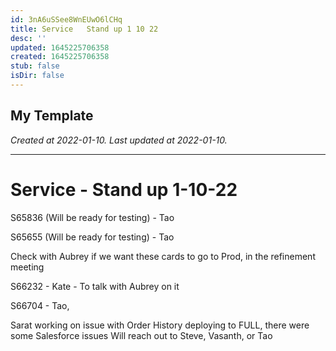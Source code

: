 ```yaml
---
id: 3nA6uSSee8WnEUwO6lCHq
title: Service   Stand up 1 10 22
desc: ''
updated: 1645225706358
created: 1645225706358
stub: false
isDir: false
---
```

My Template
---

_Created at 2022-01-10._
_Last updated at 2022-01-10._




---

# Service - Stand up 1-10-22


S65836 (Will be ready for testing)
\- Tao

S65655 (Will be ready for testing)
\- Tao

Check with Aubrey if we want these cards to go to Prod, in the refinement meeting

S66232
\- Kate
\- To talk with Aubrey on it

S66704
\- Tao,

Sarat working on issue with Order History
deploying to FULL, there were some Salesforce issues
Will reach out to Steve, Vasanth, or Tao

